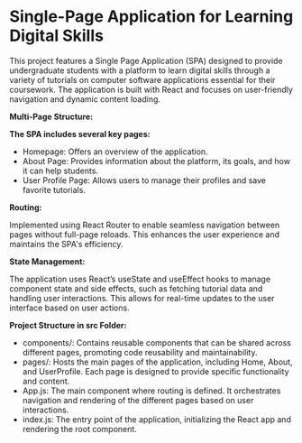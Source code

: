# Single-Page Application for Learning Digital Skills

<p>This project features a Single Page Application (SPA) designed to provide undergraduate students with a platform to learn digital skills through a variety of tutorials on computer software applications essential for their coursework. The application is built with React and focuses on user-friendly navigation and dynamic content loading.</p>

<strong>Multi-Page Structure:</strong>

<b>The SPA includes several key pages:</b>
<ul>
  <li>Homepage: Offers an overview of the application.</li>
  <li>About Page: Provides information about the platform, its goals, and how it can help students.</li>
  <li>User Profile Page: Allows users to manage their profiles and save favorite tutorials.</li>
</ul>

<b>Routing:</b>
<p>Implemented using React Router to enable seamless navigation between pages without full-page reloads. This enhances the user experience and maintains the SPA's efficiency.</p>

<b>State Management:</b>
<p>The application uses React’s useState and useEffect hooks to manage component state and side effects, such as fetching tutorial data and handling user interactions. This allows for real-time updates to the user interface based on user actions.</p>

<b>Project Structure in src Folder:</b>
<ul>
  <li>components/: Contains reusable components that can be shared across different pages, promoting code reusability and maintainability.</li>
  <li>pages/: Hosts the main pages of the application, including Home, About, and UserProfile. Each page is designed to provide specific functionality and content.</li>
  <li>App.js: The main component where routing is defined. It orchestrates navigation and rendering of the different pages based on user interactions.</li>
  <li>index.js: The entry point of the application, initializing the React app and rendering the root component.</li>
</ul>




